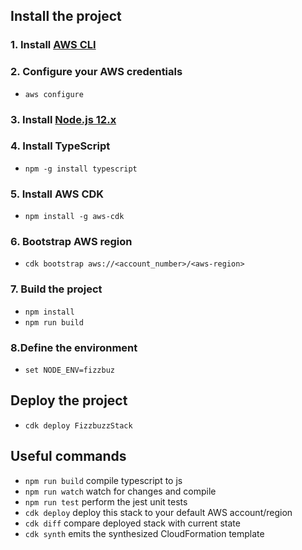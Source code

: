 ## Install the project

### 1. Install [**AWS CLI**](https://docs.aws.amazon.com/cli/latest/userguide/cli-chap-install.html) 
### 2. Configure your AWS credentials
- `aws configure`
### 3. Install [**Node.js 12.x**](https://nodejs.org/dist/latest-v12.x/)
### 4. Install TypeScript
- `npm -g install typescript`
### 5. Install AWS CDK
- `npm install -g aws-cdk`
### 6. Bootstrap AWS region
- `cdk bootstrap aws://<account_number>/<aws-region>`
### 7. Build the project
- `npm install`
- `npm run build`
### 8.Define the environment
- `set NODE_ENV=fizzbuz`

## Deploy the project
- `cdk deploy FizzbuzzStack`
## Useful commands

 * `npm run build`   compile typescript to js
 * `npm run watch`   watch for changes and compile
 * `npm run test`    perform the jest unit tests
 * `cdk deploy`      deploy this stack to your default AWS account/region
 * `cdk diff`        compare deployed stack with current state
 * `cdk synth`       emits the synthesized CloudFormation template
